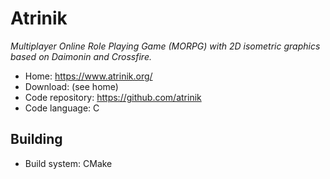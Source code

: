 # Atrinik

_Multiplayer Online Role Playing Game (MORPG) with 2D isometric graphics based on Daimonin and Crossfire._

- Home: https://www.atrinik.org/
- Download: (see home)
- Code repository: https://github.com/atrinik
- Code language: C

## Building

- Build system: CMake
